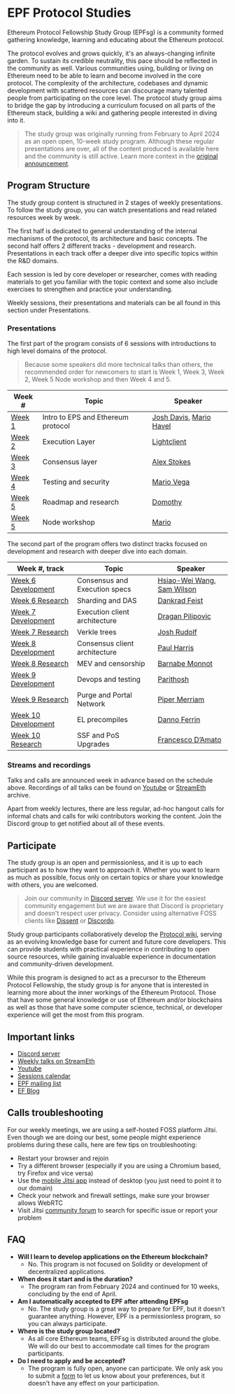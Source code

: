 # EPF Protocol Studies

Ethereum Protocol Fellowship Study Group (EPFsg) is a community formed gathering knowledge, learning and educating about the Ethereum protocol. 

The protocol evolves and grows quickly, it's an always-changing infinite garden. To sustain its credible neutrality, this pace should be reflected in the community as well. Various communities using, building or living on Ethereum need to be able to learn and become involved in the core protocol. The complexity of the architecture, codebases and dynamic development with scattered resources can discourage many talented people from participating on the core level. The protocol study group aims to bridge the gap by introducing a curriculum focused on all parts of the Ethereum stack, building a wiki and gathering people interested in diving into it. 

> The study group was originally running from February to April 2024 as an open open, 10-week study program. Although these regular presentations are over, all of the content produced is available here and the community is still active. Learn more context in the [original announcement](https://blog.ethereum.org/2024/02/07/epf-study-group). 

## Program Structure

The study group content is structured in 2 stages of weekly presentations. To follow the study group, you can watch presentations and read related resources week by week. 

The first half is dedicated to general understanding of the internal mechanisms of the protocol, its architecture and basic concepts. The second half offers 2 different tracks - development and research. Presentations in each track offer a deeper dive into specific topics within the R&D domains.  

Each session is led by core developer or researcher, comes with reading materials to get you familiar with the topic context and some also include exercises to strengthen  and practice your understanding.

Weekly sessions, their presentations and materials can be all found in this section under Presentations. 

### Presentations 

The first part of the program consists of 6 sessions with introductions to high level domains of the protocol. 

> Because some speakers did more technical talks than others, the recommended order for newcomers to start is Week 1, Week 3, Week 2, Week 5 Node workshop and then Week 4 and 5. 

| Week #                          | Topic                              | Speaker                                                                                          |
| ------------------------------- | ---------------------------------- | ------------------------------------------------------------------------------------------------ |
| [Week 1](/eps/week1.md)         | Intro to EPS and Ethereum protocol | [Josh Davis](https://github.com/JoshDavisLight), [Mario Havel](https://github.com/taxmeifyoucan) |
| [Week 2](/eps/week2.md)         | Execution Layer                    | [Lightclient](https://github.com/lightclient)                                                    |
| [Week 3](/eps/week3.md)         | Consensus layer                    | [Alex Stokes](https://github.com/ralexstokes)                                                    |
| [Week 4](/eps/week4.md)         | Testing and security               | [Mario Vega](https://github.com/marioevz)                                                        |
| [Week 5](/eps/week5.md)         | Roadmap and research               | [Domothy](https://github.com/domothyb)                                                           |
| [Week 5](/eps/node_workshop.md) | Node workshop                      | [Mario](https://github.com/taxmeifyoucan)                                                        |

The second part of the program offers two distinct tracks focused on development and research with deeper dive into each domain. 

| Week #, track                               | Topic                         | Speaker                                                                                |
| ------------------------------------------- | ----------------------------- | -------------------------------------------------------------------------------------- |
| [Week 6 Development](/eps/week6-dev.md)     | Consensus and Execution specs | [Hsiao-Wei Wang](https://github.com/hwwhww), [Sam Wilson](https://github.com/SamWilsn) |
| [Week 6 Research](/eps/week6-research.md)   | Sharding and DAS              | [Dankrad Feist](https://github.com/dankrad)                                            |
| [Week 7 Development](/eps/week7-dev.md)     | Execution client architecture | [Dragan Pilipovic](https://github.com/dragan2234)                                      |
| [Week 7 Research](/eps/week7-research.md)   | Verkle trees                  | [Josh Rudolf](https://github.com/jrudolf)                                              |
| [Week 8 Development](/eps/week8-dev.md)     | Consensus client architecture | [Paul Harris](https://github.com/rolfyone)                                             |
| [Week 8 Research](/eps/week8-research.md)   | MEV and censorship            | [Barnabe Monnot](https://github.com/barnabemonnot)                                     |
| [Week 9 Development](/eps/week9-dev.md)     | Devops and testing            | [Parithosh](https://github.com/parithosh)                                              |
| [Week 9 Research](/eps/week9-research.md)   | Purge and Portal Network      | [Piper Merriam](https://github.com/pipermerriam)                                       |
| [Week 10 Development](/eps/week10-dev.md)   | EL precompiles                | [Danno Ferrin](https://github.com/shemnon)                                             |
| [Week 10 Research](/eps/week10-research.md) | SSF and PoS Upgrades          | [Francesco D’Amato](https://github.com/fradamt)                                        |

### Streams and recordings

Talks and calls are announced week in advance based on the schedule above. Recordings of all talks can be found on [Youtube](https://www.youtube.com/@ethprotocolfellows) or [StreamEth](https://streameth.org/archive?organization=ethereum_protocol_fellowship) archive. 

Apart from weekly lectures, there are less regular, ad-hoc hangout calls for informal chats and calls for wiki contributors working the content. Join the Discord group to get notified about all of these events.

## Participate

The study group is an open and permissionless, and it is up to each participant as to how they want to approach it. Whether you want to learn as much as possible, focus only on certain topics or share your knowledge with others, you are welcomed. 

> Join our community in [Discord server](https://discord.gg/8RPnPGEQtJ). We use it for the easiest community engagement but we are aware that Discord is proprietary and doesn't respect user privacy. Consider using alternative FOSS clients like [Dissent](https://github.com/diamondburned/dissent) or [Discordo](https://github.com/ayn2op/discordo).

Study group participants collaboratively develop the [Protocol wiki](/wiki/wiki-intro.md), serving as an evolving knowledge base for current and future core developers. This can provide students with practical experience in contributing to open source resources, while gaining invaluable experience in documentation and community-driven development.

While this program is designed to act as a precursor to the Ethereum Protocol Fellowship, the study group is for anyone that is interested in learning more about the inner workings of the Ethereum Protocol. Those that have some general knowledge or use of Ethereum and/or blockchains as well as those that have some computer science, technical, or developer experience will get the most from this program.

## Important links

- [Discord server](https://discord.gg/8RPnPGEQtJ)
- [Weekly talks on StreamEth](https://streameth.org/65cf97e702e803dbd57d823f/epf_study_group)
- [Youtube](https://www.youtube.com/@ethprotocolfellows)
- [Sessions calendar](https://calendar.google.com/calendar/u/0?cid=ZXBmc3R1ZHlncm91cEBnbWFpbC5jb20) 
- [EPF mailing list](https://groups.google.com/a/ethereum.org/g/protocol-fellowship-group)
- [EF Blog](https://blog.ethereum.org)

## Calls troubleshooting

For our weekly meetings, we are using a self-hosted FOSS platform Jitsi. Even though we are doing our best, some people might experience problems during these calls, here are few tips on troubleshooting:

- Restart your browser and rejoin
- Try a different browser (especially if you are using a Chromium based, try Firefox and vice versa)
- Use the [mobile Jitsi app](https://jitsi.org/downloads/) instead of desktop (you just need to point it to our domain)
- Check your network and firewall settings, make sure your browser allows WebRTC
- Visit Jitsi [community forum](https://community.jitsi.org/) to search for specific issue or report your problem

## FAQ

- **Will I learn to develop applications on the Ethereum blockchain?**
    - No. This program is not focused on Solidity or development of decentralized applications. 
- **When does it start and is the duration?**
    - The program ran from February 2024 and continued for 10 weeks, concluding by the end of April.
- **Am I automatically accepted to EPF after attending EPFsg**
    - No. The study group is a great way to prepare for EPF, but it doesn't guarantee anything. However, EPF is a permissionless program, so you can always participate. 
- **Where is the study group located?**
    - As all core Ethereum teams, EPFsg is distributed around the globe. We will do our best to accommodate call times for the program participants.
- **Do I need to apply and be accepted?**
    - The program is fully open, anyone can participate. We only ask you to submit a [form](https://forms.gle/7TqmryC217EPwgqr9) to let us know about your preferences, but it doesn't have any effect on your participation. 
